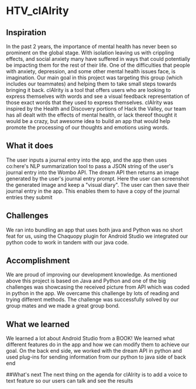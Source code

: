 # HTV_clAIrity

## Inspiration 
In the past 2 years, the importance of mental health has never been so prominent on the global stage. With isolation leaving us with crippling effects, and social anxiety many have suffered in ways that could potentially be impacting them for the rest of their life. One of the difficulties that people with anxiety, depression, and some other mental health issues face, is imagination. Our main goal in this project was targeting this group (which includes our teammates) and helping them to take small steps towards bringing it back. clAIrity is a tool that offers users who are looking to express themselves with words and see a visual feedback representation of those exact words that they used to express themselves. clAIrity was inspired by the Health and Discovery portions of Hack the Valley, our team has all dealt with the effects of mental health, or lack thereof thought it would be a crazy, but awesome idea to build an app that would help promote the processing of our thoughts and emotions using words. 

## What it does 
The user inputs a journal entry into the app, and the app then uses co:here's NLP summarization tool to pass a JSON string of the user's journal entry into the Wombo API. 
The dream API then returns an image generated by the user's journal entry prompt. Here the user can screenshot the generated image and keep a "visual diary". 
The user can then save their journal entry in the app. This enables them to have a copy of the journal entries they submit

 ## Challenges 
We ran into bundling an app that uses both java and Python was no short feat for us, using the Chaquopy plugin for Android Studio we integrated our python code to work in tandem with our java code. 

## Accomplishment
We are proud of improving our development knowledge. As mentioned above this project is based on Java and Python and one of the big challenges was showcasing the received picture from API which was coded in python in the app. We overcame this challenge by lots of reading and trying different methods. The challenge was successfully solved by our group mates and we made a great group bond. 

## What we learned
We learned a lot about Android Studio from a BOOK! We learned what different features do in the app and how we can modify them to achieve our goal. On the back end side, we worked with the dream API in python and used plug-ins for sending information from our python to java side of back end

 ##What's next
The next thing on the agenda for clAIrity is to add a voice to text feature so our users can talk and see the results
